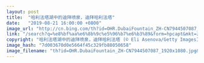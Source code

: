 ```yaml
---
layout: post
title:  "哈利法塔湖中的迪拜喷泉，迪拜哈利法塔"
date:   "2019-08-21 16:00:00 +0800"
image_url: "http://cn.bing.com/th?id=OHR.DubaiFountain_ZH-CN7944507087_1920x1080.jpg&rf=LaDigue_1920x1080.jpg&pid=hp"
link: "/search?q=%e8%bf%aa%e6%8b%9c%e5%96%b7%e6%b3%89&form=hpcapt&mkt=zh-cn"
copyright: "哈利法塔湖中的迪拜喷泉，迪拜哈利法塔 (© Eli Asenova/Getty Images)"
image_hash: "7d003670d0e5664f45c329fb88050658"
image_filename: "th?id=OHR.DubaiFountain_ZH-CN7944507087_1920x1080.jpg&rf=LaDigue_1920x1080.jpg&pid=hp"
---
```

